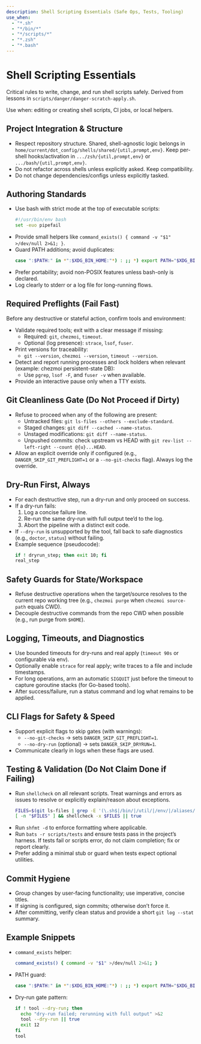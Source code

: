```yaml
---
description: Shell Scripting Essentials (Safe Ops, Tests, Tooling)
use_when:
  - "*.sh"
  - "*/bin/*"
  - "*/scripts/*"
  - "*.zsh"
  - "*.bash"
---
```


# Shell Scripting Essentials

Critical rules to write, change, and run shell scripts safely. Derived from lessons in `scripts/danger/danger-scratch-apply.sh`.

Use when: editing or creating shell scripts, CI jobs, or local helpers.

## Project Integration & Structure

- Respect repository structure. Shared, shell-agnostic logic belongs in `home/current/dot_config/shells/shared/{util,prompt,env}`. Keep per-shell hooks/activation in `.../zsh/{util,prompt,env}` or `.../bash/{util,prompt,env}`.
- Do not refactor across shells unless explicitly asked. Keep compatibility.
- Do not change dependencies/configs unless explicitly tasked.

## Authoring Standards

- Use bash with strict mode at the top of executable scripts:
  ```sh
  #!/usr/bin/env bash
  set -euo pipefail
  ```
- Provide small helpers like `command_exists() { command -v "$1" >/dev/null 2>&1; }`.
- Guard PATH additions; avoid duplicates:
  ```sh
  case ":$PATH:" in *":$XDG_BIN_HOME:"*) : ;; *) export PATH="$XDG_BIN_HOME:$PATH" ;; esac
  ```
- Prefer portability; avoid non-POSIX features unless bash-only is declared.
- Log clearly to stderr or a log file for long-running flows.

## Required Preflights (Fail Fast)

Before any destructive or stateful action, confirm tools and environment:

- Validate required tools; exit with a clear message if missing:
  - Required: `git`, `chezmoi`, `timeout`.
  - Optional (log presence): `strace`, `lsof`, `fuser`.
- Print versions for traceability:
  - `git --version`, `chezmoi --version`, `timeout --version`.
- Detect and report running processes and lock holders when relevant (example: chezmoi persistent-state DB):
  - Use `pgrep`, `lsof -F`, and `fuser -v` when available.
- Provide an interactive pause only when a TTY exists.

## Git Cleanliness Gate (Do Not Proceed if Dirty)

- Refuse to proceed when any of the following are present:
  - Untracked files: `git ls-files --others --exclude-standard`.
  - Staged changes: `git diff --cached --name-status`.
  - Unstaged modifications: `git diff --name-status`.
  - Unpushed commits: check upstream vs HEAD with `git rev-list --left-right --count @{u}...HEAD`.
- Allow an explicit override only if configured (e.g., `DANGER_SKIP_GIT_PREFLIGHT=1` or a `--no-git-checks` flag). Always log the override.

## Dry-Run First, Always

- For each destructive step, run a dry-run and only proceed on success.
- If a dry-run fails:
  1) Log a concise failure line.
  2) Re-run the same dry-run with full output tee’d to the log.
  3) Abort the pipeline with a distinct exit code.
- If `--dry-run` is unsupported by the tool, fall back to safe diagnostics (e.g., `doctor`, `status`) without failing.
- Example sequence (pseudocode):
  ```sh
  if ! dryrun_step; then exit 10; fi
  real_step
  ```

## Safety Guards for State/Workspace

- Refuse destructive operations when the target/source resolves to the current repo working tree (e.g., `chezmoi purge` when `chezmoi source-path` equals CWD).
- Decouple destructive commands from the repo CWD when possible (e.g., run purge from `$HOME`).

## Logging, Timeouts, and Diagnostics

- Use bounded timeouts for dry-runs and real apply (`timeout 90s` or configurable via env).
- Optionally enable `strace` for real apply; write traces to a file and include timestamps.
- For long operations, arm an automatic `SIGQUIT` just before the timeout to capture goroutine stacks (for Go-based tools).
- After success/failure, run a status command and log what remains to be applied.

## CLI Flags for Safety & Speed

- Support explicit flags to skip gates (with warnings):
  - `--no-git-checks` → sets `DANGER_SKIP_GIT_PREFLIGHT=1`.
  - `--no-dry-run` (optional) → sets `DANGER_SKIP_DRYRUN=1`.
- Communicate clearly in logs when these flags are used.

## Testing & Validation (Do Not Claim Done if Failing)

- Run `shellcheck` on all relevant scripts. Treat warnings and errors as issues to resolve or explicitly explain/reason about exceptions.
  ```sh
  FILES=$(git ls-files | grep -E '(\.sh$|/bin/|/util/|/env/|/aliases/)')
  [ -n "$FILES" ] && shellcheck -x $FILES || true
  ```
- Run `shfmt -d` to enforce formatting where applicable.
- Run `bats -r scripts/tests` and ensure tests pass in the project’s harness. If tests fail or scripts error, do not claim completion; fix or report clearly.
- Prefer adding a minimal stub or guard when tests expect optional utilities.

## Commit Hygiene

- Group changes by user-facing functionality; use imperative, concise titles.
- If signing is configured, sign commits; otherwise don’t force it.
- After committing, verify clean status and provide a short `git log --stat` summary.

## Example Snippets

- `command_exists` helper:
  ```sh
  command_exists() { command -v "$1" >/dev/null 2>&1; }
  ```
- PATH guard:
  ```sh
  case ":$PATH:" in *":$XDG_BIN_HOME:"*) : ;; *) export PATH="$XDG_BIN_HOME:$PATH" ;; esac
  ```
- Dry-run gate pattern:
  ```sh
  if ! tool --dry-run; then
    echo "dry-run failed; rerunning with full output" >&2
    tool --dry-run || true
    exit 12
  fi
  tool
  ```
